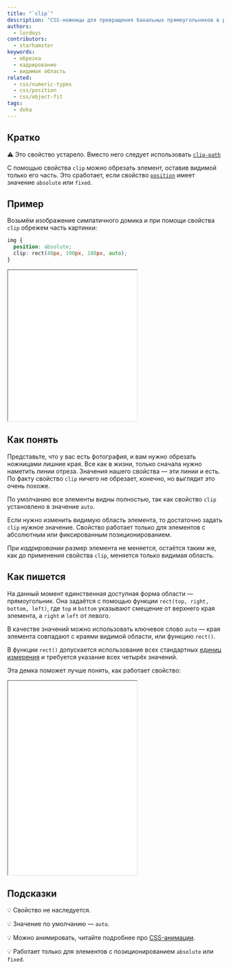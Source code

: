 ```yaml
---
title: "`clip`"
description: "CSS-ножницы для превращения банальных прямоугольников в разные причудливые фигуры."
authors:
  - lordoys
contributors:
  - starhamster
keywords:
  - обрезка
  - кадрирование
  - видимая область
related:
  - css/numeric-types
  - css/position
  - css/object-fit
tags:
  - doka
---
```


## Кратко

<aside>

⚠️ Это свойство устарело. Вместо него следует использовать [`clip-path`](/css/clip-path/)

</aside>

С помощью свойства `clip` можно обрезать элемент, оставив видимой только его часть. Это сработает, если свойство [`position`](/css/position/) имеет значение `absolute` или `fixed`.

## Пример

Возьмём изображение симпатичного домика и при помощи свойства `clip` обрежем часть картинки:

```css
img {
  position: absolute;
  clip: rect(40px, 190px, 180px, auto);
}
```

<iframe title="Картинки" src="demos/basic/" height="350"></iframe>

## Как понять

Представьте, что у вас есть фотография, и вам нужно обрезать ножницами лишние края. Все как в жизни, только сначала нужно наметить линии отреза. Значения нашего свойства — эти линии и есть. По факту свойство `clip` ничего не обрезает, конечно, но выглядит это очень похоже.

По умолчанию все элементы видны полностью, так как свойство `clip` установлено в значение `auto`.

Если нужно изменить видимую область элемента, то достаточно задать `clip` нужное значение. Свойство работает только для элементов с абсолютным или фиксированным позиционированием.

При _кадрировании_ размер элемента не меняется, остаётся таким же, как до применения свойства `clip`, меняется только видимая область.

## Как пишется

На данный момент единственная доступная форма области — прямоугольник. Она задаётся с помощью функции `rect(top, right, bottom, left)`, где `top` и `bottom` указывают смещение от верхнего края элемента, а `right` и `left` от левого.

В качестве значений можно использовать ключевое слово `auto` — края элемента совпадают с краями видимой области, или функцию `rect()`.

В функции `rect()` допускается использование всех стандартных [единиц измерения](/css/numeric-types/) и требуется указание всех четырёх значений.

Эта демка поможет лучше понять, как работает свойство:

<iframe title="Картинка" src="demos/interactive/" height="450"></iframe>

## Подсказки

💡 Свойство не наследуется.

💡 Значение по умолчанию — `auto`.

💡 Можно анимировать, читайте подробнее про [CSS-анимации](/css/animation/).

💡 Работает только для элементов с позиционированием `absolute` или `fixed`.

